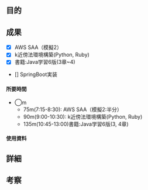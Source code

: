 ## 目的
<!-- 目的(〜を知りたい/〜を実装したい) -->

## 成果
<!-- 成果(できたこと/できなかったこと) -->
- [x] AWS SAA（模擬2）
- [x] k近傍法環境構築(Python, Ruby)
- [x] 書籍:Java学習6版(3章~4)
- [] SpringBoot実装

#### 所要時間
- ◯m
  - 75m(7:15-8:30): AWS SAA（模擬2:半分）
  - 90m(9:00-10:30): k近傍法環境構築(Python, Ruby)
  - 135m(10:45-13:00)書籍:Java学習6版(3, 4章)
#### 使用資料
<!-- 使用資料(教材/書籍/ワークシート/Youtube) -->

## 詳細
<!-- 詳細(キーワード/プロセス//具体例を挙げる/今回の課題解決を今後に繋げられる形で記録) -->


## 考察
<!-- 考察(今後の展望/) -->
